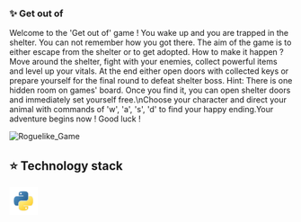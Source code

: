 ### ✨ Get out of


Welcome to the 'Get out of' game !
You wake up and you are trapped in the shelter. You can not remember how you got there.
The aim of the game is to either escape from the shelter or to get adopted. 
How to make it happen ?
Move around the shelter, fight with your enemies, collect powerful items and level up your vitals.
At the end either open doors with collected keys or prepare yourself for the final round to defeat shelter boss.
Hint: There is one hidden room on games' board. Once you find it, you can open shelter doors and 
immediately set yourself free.\nChoose your character and direct your animal 
with commands of 'w', 'a', 's', 'd' to find your happy ending.Your adventure begins now !
Good luck !


![Roguelike_Game](https://github.com/asiasmol/Roguelike-Game-Python/assets/102509876/ba8e5763-42cc-4203-a436-125e670ea85d)


## ⭐ Technology stack
<div>
<img align="left"alt="Java"width="50px"src="https://raw.githubusercontent.com/github/explore/80688e429a7d4ef2fca1e82350fe8e3517d3494d/topics/python/python.png" />
</div>
